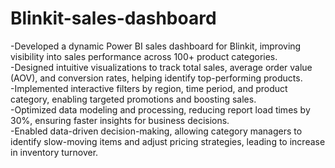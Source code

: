 # Blinkit-sales-dashboard
-Developed a dynamic Power BI sales dashboard for Blinkit, improving visibility into sales performance across 100+ product categories.<br>
-Designed intuitive visualizations to track total sales, average order value (AOV), and conversion rates, helping identify top-performing products. <br>
-Implemented interactive filters by region, time period, and product category, enabling targeted promotions and boosting sales. <br>
-Optimized data modeling and processing, reducing report load times by 30%, ensuring faster insights for business decisions. <br>
-Enabled data-driven decision-making, allowing category managers to identify slow-moving items and adjust pricing strategies, leading to increase in inventory turnover. <br>
